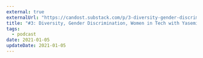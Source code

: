 ```yaml
---
external: true
externalUrl: "https://candost.substack.com/p/3-diversity-gender-discrimination"
title: "#3: Diversity, Gender Discrimination, Women in Tech with Yasemin Alpay"
tags:
  - podcast
date: 2021-01-05
updateDate: 2021-01-05
---
```

